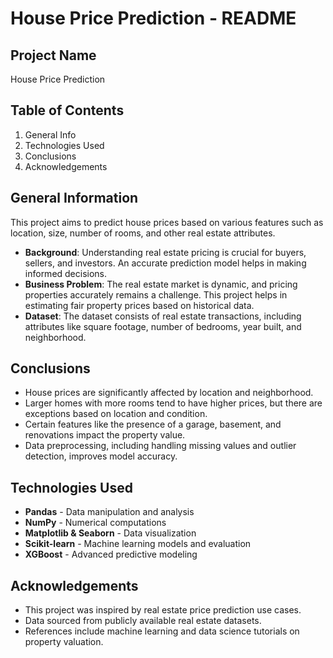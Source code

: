 # House Price Prediction - README

## Project Name
House Price Prediction

## Table of Contents
1. General Info  
2. Technologies Used  
3. Conclusions  
4. Acknowledgements  

## General Information
This project aims to predict house prices based on various features such as location, size, number of rooms, and other real estate attributes.

- **Background**: Understanding real estate pricing is crucial for buyers, sellers, and investors. An accurate prediction model helps in making informed decisions.  
- **Business Problem**: The real estate market is dynamic, and pricing properties accurately remains a challenge. This project helps in estimating fair property prices based on historical data.  
- **Dataset**: The dataset consists of real estate transactions, including attributes like square footage, number of bedrooms, year built, and neighborhood.  

## Conclusions
- House prices are significantly affected by location and neighborhood.  
- Larger homes with more rooms tend to have higher prices, but there are exceptions based on location and condition.  
- Certain features like the presence of a garage, basement, and renovations impact the property value.  
- Data preprocessing, including handling missing values and outlier detection, improves model accuracy.  

## Technologies Used
- **Pandas** - Data manipulation and analysis  
- **NumPy** - Numerical computations  
- **Matplotlib & Seaborn** - Data visualization  
- **Scikit-learn** - Machine learning models and evaluation  
- **XGBoost** - Advanced predictive modeling  

## Acknowledgements
- This project was inspired by real estate price prediction use cases.  
- Data sourced from publicly available real estate datasets.  
- References include machine learning and data science tutorials on property valuation.

